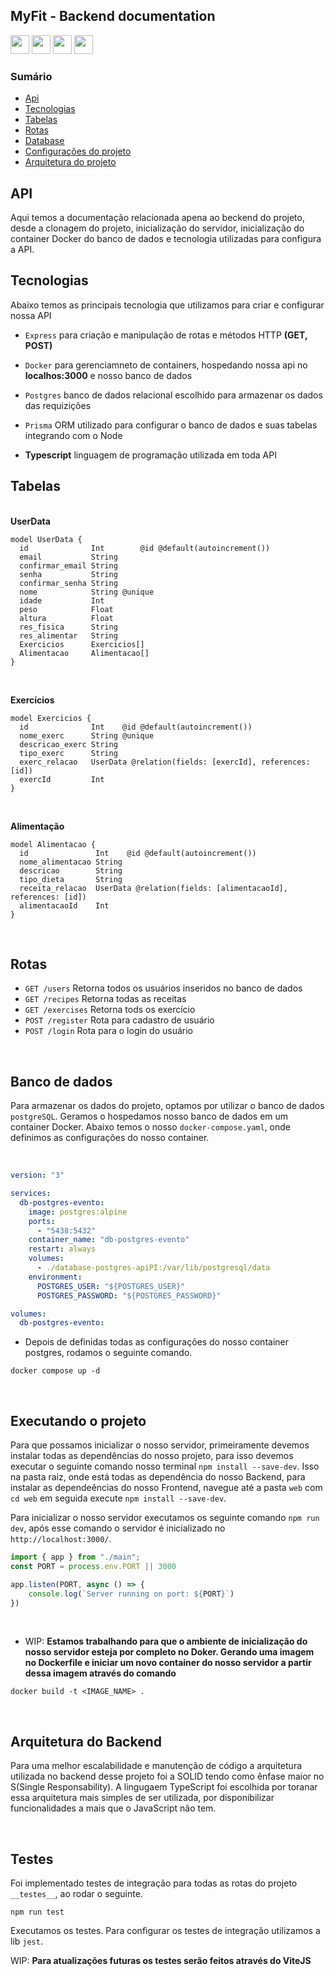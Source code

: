 <h2>MyFit - Backend documentation</h2>

<img height="30px" src="https://cdn.jsdelivr.net/gh/devicons/devicon/icons/nodejs/nodejs-original.svg" />
<img height="30px" src="https://cdn.jsdelivr.net/gh/devicons/devicon/icons/docker/docker-original.svg" />
<img height="30px"  src="https://cdn.jsdelivr.net/gh/devicons/devicon/icons/postgresql/postgresql-original.svg" />
<img height="30px" src="https://cdn.jsdelivr.net/gh/devicons/devicon/icons/typescript/typescript-original.svg" />
          

### Sumário

- [Api](#api)
- [Tecnologias](#tecnologias)
- [Tabelas](#tabelas)
- [Rotas](#rotas)
- [Database](#database)
- [Configurações do projeto](#execute)
- [Arquitetura do projeto](#wip)

<div id="api">

## API
<p>
Aqui temos a documentação relacionada apena ao beckend do projeto, desde a clonagem do projeto, inicialização do servidor, inicialização do container Docker do banco de dados e tecnologia utilizadas para configura a API.
</p>

</div>

<div id="tecnologias">

## Tecnologias
<p>
Abaixo temos as principais tecnologia que utilizamos para criar e configurar nossa API
</p>

- `Express` para criação e manipulação de rotas e métodos HTTP <strong>(GET, POST)</strong> </p>

- `Docker` para gerenciamneto de containers, hospedando nossa api no <strong>localhos:3000</strong> e nosso banco de dados</p>

- `Postgres` banco de dados relacional escolhido para armazenar os dados das requizições</p>

- `Prisma` ORM utilizado para configurar o banco de dados e suas tabelas integrando com o Node</p>

- <p><strong>Typescript</strong> linguagem de programação utilizada em toda API</p>

</div>

<div id="tabelas">

## Tabelas
<br>
<strong>UserData</strong>

```prisma
model UserData {
  id              Int        @id @default(autoincrement())
  email           String
  confirmar_email String
  senha           String
  confirmar_senha String
  nome            String @unique
  idade           Int
  peso            Float
  altura          Float
  res_fisica      String
  res_alimentar   String
  Exercicios      Exercicios[]
  Alimentacao     Alimentacao[]
}
```
<br>

<strong>Exercícios</strong>

```prisma
model Exercicios {
  id              Int    @id @default(autoincrement())
  nome_exerc      String @unique
  descricao_exerc String
  tipo_exerc      String
  exerc_relacao   UserData @relation(fields: [exercId], references: [id])
  exercId         Int
}
```
<br>

<strong>Alimentação</strong>
```prisma
model Alimentacao {
  id               Int    @id @default(autoincrement())
  nome_alimentacao String
  descricao        String
  tipo_dieta       String
  receita_relacao  UserData @relation(fields: [alimentacaoId], references: [id])
  alimentacaoId    Int
}
```

</div>

<br>

<div id="rotas">

## Rotas

- `GET /users`      Retorna todos os usuários inseridos no banco de dados
- `GET /recipes`    Retorna todas as receitas
- `GET /exercises`  Retorna tods os exercício
- `POST /register`  Rota para cadastro de usuário
- `POST /login`     Rota para o login do usuário
<br>

</div>

<div id="database">

## Banco de dados

Para armazenar os dados do projeto, optamos por utilizar o banco de dados `postgreSQL`. Geramos o hospedamos nosso banco de dados em um container Docker. Abaixo temos o nosso `docker-compose.yaml`, onde definimos as configurações do nosso container.

<br>

```yaml
version: "3"

services:
  db-postgres-evento:
    image: postgres:alpine
    ports:
      - "5438:5432"
    container_name: "db-postgres-evento"
    restart: always
    volumes:
      - ./database-postgres-apiPI:/var/lib/postgresql/data
    environment:
      POSTGRES_USER: "${POSTGRES_USER}"
      POSTGRES_PASSWORD: "${POSTGRES_PASSWORD}"

volumes:
  db-postgres-evento:
```

- Depois de definidas todas as configurações do nosso container postgres, rodamos o seguinte comando.

````
docker compose up -d
````
</div>

<br>

<div id="execute">

## Executando o projeto

Para que possamos inicializar o nosso servidor, primeiramente devemos instalar todas as dependências do nosso projeto, para isso devemos executar o seguinte comando nosso terminal `npm install --save-dev`. Isso na pasta raiz, onde está todas as dependência do nosso Backend, para instalar as dependeências do nosso Frontend, navegue até a pasta `web` com `cd web` em seguida execute `npm install --save-dev`.

Para inicializar o nosso servidor executamos os seguinte comando `npm run dev`, após esse comando o servidor é inicializado no `http://localhost:3000/`.

```typescript
import { app } from "./main";
const PORT = process.env.PORT || 3000

app.listen(PORT, async () => {
    console.log(`Server running on port: ${PORT}`)
})
```
<br>

- WIP: <strong>Estamos trabalhando para que o ambiente de inicialização do nosso servidor esteja por completo no Doker. Gerando uma imagem no Dockerfile e iniciar um novo container do nosso servidor a partir dessa imagem através do comando</strong>

```
docker build -t <IMAGE_NAME> .
```

</div>

<br>

<div id='clean-arcitecture'>

## Arquitetura do Backend

Para uma melhor escalabilidade e manutenção de código a arquitetura utilizada no backend desse projeto foi a SOLID tendo como ênfase maior no S(Single Responsability). A lingugaem TypeScript foi escolhida por toranar essa arquitetura mais simples de ser utilizada, por disponibilizar funcionalidades a mais que o JavaScript não tem.

</div>

<br>

<div id="testes">

## Testes

Foi implementado testes de integração para todas as rotas do projeto `__testes__`, ao rodar o seguinte.

```
npm run test
```

Executamos os testes. Para configurar os testes de integração utilizamos a lib `jest`.

WIP: **Para atualizações futuras os testes serão feitos através do ViteJS**

</div>